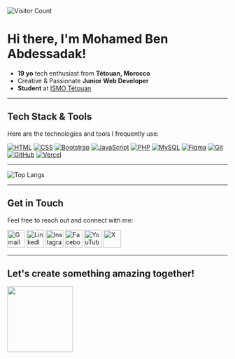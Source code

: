 ![Visitor Count](https://komarev.com/ghpvc/?username=med6ba&color=blue)
<h1>Hi there, I'm Mohamed Ben Abdessadak!</h1>

- **19 yo** tech enthusiast from **Tétouan, Morocco**
- Creative & Passionate **Junior Web Developer**
- **Student** at <a href="https://www.ismo.ma">ISMO Tétouan</a>

---

## Tech Stack & Tools
Here are the technologies and tools I frequently use:

<p>
  <!-- <img src="https://img.shields.io/badge/-%23E34F26.svg?logo=html5&logoColor=white" alt="HTML" width="40"/>
  <img src="https://img.shields.io/badge/CSS-1572B6?style=for-the-badge&logo=css3&logoColor=ffffff" alt="CSS" width="60" />
  <img src="https://img.shields.io/badge/-7952B3?logo=bootstrap&logoColor=fff" alt="Bootstrap" width="40"/>
  <img src="https://img.shields.io/badge/-F7DF1E?logo=javascript&logoColor=000" alt="JavaScript" width="40"/>
  <img src="https://img.shields.io/badge/-%23777BB4.svg?&logo=php&logoColor=white" alt="PHP" width="40"/>
  <img src="https://img.shields.io/badge/-4479A1?logo=mysql&logoColor=fff" alt="MySQL" width="40"/>
  <img src="https://img.shields.io/badge/-F24E1E?logo=figma&logoColor=white" alt="Figma" width="40"/>
  <img src="https://img.shields.io/badge/-F05032?logo=git&logoColor=fff" alt="Git" width="40"/>
  <img src="https://img.shields.io/badge/-%23121011.svg?logo=github&logoColor=white" alt="GitHub" width="40"/>
  <img src="https://img.shields.io/badge/-%23000000.svg?logo=vercel&logoColor=white" alt="Vercel" width="40"/> -->

  [![HTML](https://img.shields.io/badge/HTML-%23E34F26.svg?logo=html5&logoColor=white)](#)
  [![CSS](https://img.shields.io/badge/CSS-639?logo=css&logoColor=fff)](#)
  [![Bootstrap](https://img.shields.io/badge/Bootstrap-7952B3?logo=bootstrap&logoColor=fff)](#)
  [![JavaScript](https://img.shields.io/badge/JavaScript-F7DF1E?logo=javascript&logoColor=000)](#)
  [![PHP](https://img.shields.io/badge/php-%23777BB4.svg?&logo=php&logoColor=white)](#)
  [![MySQL](https://img.shields.io/badge/MySQL-4479A1?logo=mysql&logoColor=fff)](#)
  [![Figma](https://img.shields.io/badge/Figma-F24E1E?logo=figma&logoColor=white)](#)
	[![Git](https://img.shields.io/badge/Git-F05032?logo=git&logoColor=fff)](#)
  [![GitHub](https://img.shields.io/badge/GitHub-%23121011.svg?logo=github&logoColor=white)](#)
  [![Vercel](https://img.shields.io/badge/Vercel-%23000000.svg?logo=vercel&logoColor=white)](#)
</p>

---

![Top Langs](https://github-readme-stats.vercel.app/api/top-langs/?username=med6ba&hide_progress=true&theme=dark)

---

## Get in Touch
Feel free to reach out and connect with me:

<p>
  <a href="mailto:medba.dev@gmail.com"><img src="https://img.shields.io/badge/-D14836?logo=gmail&logoColor=white" alt="Gmail" width="40"/></a>
  <a href="https://linkedin.com/in/mohamedbenabdessadak"><img src="https://custom-icon-badges.demolab.com/badge/-0A66C2?logo=linkedin-white&logoColor=fff" alt="LinkedIn" width="40"/></a>
  <!-- <a href="https://discord.gg/jtzbBmJDPA"><img src="https://img.shields.io/badge/-%235865F2.svg?&logo=discord&logoColor=white" alt="Discord" width="40"/></a> -->
  <a href="https://instagram.com/med6ba"><img src="https://img.shields.io/badge/-%23E4405F.svg?logo=Instagram&logoColor=white" alt="Instagram" width="40"/></a>
  <a href="https://facebook.com/med6ba"><img src="https://img.shields.io/badge/-%231877F2.svg?logo=Facebook&logoColor=white" alt="Facebook" width="40"/></a>
  <a href="https://www.youtube.com/@med6ba"><img src="https://img.shields.io/badge/-%23FF0000.svg?logo=YouTube&logoColor=white" alt="YouTube" width="40"/></a>
  <a href="https://x.com/med6ba"><img src="https://img.shields.io/badge/-%23000000.svg?logo=X&logoColor=white" alt="X" width="40"/></a>
</p>

---

<h2>Let's create something amazing together!</h2>
<img src="https://media4.giphy.com/media/v1.Y2lkPTc5MGI3NjExazhkOXR0bDJlMWljODdxbmI5azUwN3prbHRvNjhjNmRwemM2MnQ0NiZlcD12MV9pbnRlcm5hbF9naWZfYnlfaWQmY3Q9Zw/CjmvTCZf2U3p09Cn0h/giphy.gif" width="150"/>
